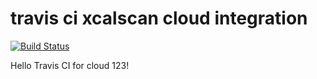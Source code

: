 # travis ci xcalscan cloud integration
[![Build Status](https://travis-ci.org/knightley/cloud_prototype.svg?branch=main)](https://travis-ci.org/knightley/cloud_prototype)

Hello Travis CI for cloud 123! 

